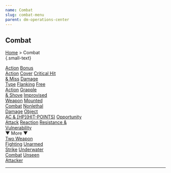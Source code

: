 ```yaml
---
name: Combat
slug: combat-menu
parent: dm-operations-center
---
```

## Combat
[Home](dm-operations-center) > Combat<br/> {.small-text}

<div class="menu-container">
    <a href="action">Action</a>
    <a href="bonus-action">Bonus<br/> Action</a>
    <a href="cover">Cover</a>
    <a href="critical-hit-and-miss">Critical Hit<br/> & Miss</a>
    <a href="damage-type">Damage<br/> Type</a>
    <a href="flanking">Flanking</a>
    <a href="free-action">Free<br/> Action</a>
    <a href="grapple-and-shove">Grapple<br/> & Shove</a>
    <a href="improvised-weapon">Improvised<br/> Weapon</a>
    <a href="mounted-combat">Mounted<br/> Combat</a>
    <a href="nonlethal-damage">Nonlethal<br/> Damage</a>
    <a href="object-ac-and-[hp](hit-points)">Object<br/> AC & [HP](HIT-POINTS)</a>
    <a href="opportunity-attack">Opportunity<br/> Attack</a>
    <a href="reaction">Reaction</a>
    <a href="resistance-and-vulnerability">Resistance &<br/> Vulnerability</a>
</div>
<div class="more">▼ More ▼</div>
<div class="menu-container">
    <a href="two-weapon-fighting">Two Weapon<br/> Fighting</a>
    <a href="unarmed-strike">Unarmed<br/> Strike</a>
    <a href="underwater-combat">Underwater<br/> Combat</a>
    <a href="unseen-attacker">Unseen<br/> Attacker</a>
</div>
<hr/>